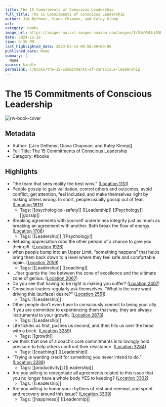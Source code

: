 ```yaml
---
title: The 15 Commitments of Conscious Leadership
full_title: The 15 Commitments of Conscious Leadership
author: Jim Dethmer, Diana Chapman, and Kaley Klemp
url: 
category: books
image_url: https://images-na.ssl-images-amazon.com/images/I/51qW4LhiG5L._SL200_.jpg
date: 2024-12-29
time: 6:39 PM
last_highlighted_date: 2023-05-14 04:56:00+00:00
published_date: None
summary: |
  None
source: kindle
permalink: l/books/the-15-commitments-of-conscious-leadership
---
```

# The 15 Commitments of Conscious Leadership

![rw-book-cover](https://images-na.ssl-images-amazon.com/images/I/51qW4LhiG5L._SL200_.jpg)

## Metadata
- Author: [[Jim Dethmer, Diana Chapman, and Kaley Klemp]]
- Full Title: The 15 Commitments of Conscious Leadership
- Category: #books

## Highlights
- “the team that sees reality the best wins.” ([Location 1151](https://readwise.io/to_kindle?action=open&asin=B00R3MHWUE&location=1151))
- People gossip to gain validation, control others and outcomes, avoid conflict, get attention, feel included, and make themselves right by making others wrong. In short, people usually gossip out of fear. ([Location 1613](https://readwise.io/to_kindle?action=open&asin=B00R3MHWUE&location=1613))
    - Tags: [[psychological-safety]] [[Leadership]] [[Psychology]] [[gossip]] 
- Breaking agreements with yourself undermines integrity just as much as breaking an agreement with another. Both break the flow of energy. ([Location 1706](https://readwise.io/to_kindle?action=open&asin=B00R3MHWUE&location=1706))
    - Tags: [[Leadership]] [[Psychology]] 
- Refusing appreciation robs the other person of a chance to give you their gift. ([Location 1926](https://readwise.io/to_kindle?action=open&asin=B00R3MHWUE&location=1926))
- when people bump into an Upper Limit, “something happens” that helps bring them back down to a level where they feel safe and comfortable again. ([Location 2059](https://readwise.io/to_kindle?action=open&asin=B00R3MHWUE&location=2059))
    - Tags: [[Leadership]] [[coaching]] 
- …fear guards the line between the zone of excellence and the ultimate zone of genius. ([Location 2067](https://readwise.io/to_kindle?action=open&asin=B00R3MHWUE&location=2067))
- Do you see that having to be right is making you suffer? ([Location 2407](https://readwise.io/to_kindle?action=open&asin=B00R3MHWUE&location=2407))
- Conscious leaders regularly ask themselves, “What is the core want driving this (surface) desire?” ([Location 2551](https://readwise.io/to_kindle?action=open&asin=B00R3MHWUE&location=2551))
    - Tags: [[Leadership]] 
- Other people don’t even have to consciously commit to being your ally. If you are committed to experiencing them that way, they are always instrumental to your growth. ([Location 2873](https://readwise.io/to_kindle?action=open&asin=B00R3MHWUE&location=2873))
    - Tags: [[Leadership]] 
- Life tickles us first, pushes us second, and then hits us over the head with a brick. ([Location 3259](https://readwise.io/to_kindle?action=open&asin=B00R3MHWUE&location=3259))
    - Tags: [[growth]] 
- we think that one of a coach’s core commitments is to lovingly hold pressure to help others confront their resistance. ([Location 3284](https://readwise.io/to_kindle?action=open&asin=B00R3MHWUE&location=3284))
    - Tags: [[coaching]] [[Leadership]] 
- “Trying is wanting credit for something you never intend to do.” ([Location 3288](https://readwise.io/to_kindle?action=open&asin=B00R3MHWUE&location=3288))
    - Tags: [[productivity]] [[Leadership]] 
- Are you willing to renegotiate all agreements related to this issue that you no longer have a whole body YES to keeping? ([Location 3302](https://readwise.io/to_kindle?action=open&asin=B00R3MHWUE&location=3302))
    - Tags: [[Leadership]] 
- Are you willing to honor your rhythms of rest and renewal, and sprint and recovery around this issue? ([Location 3309](https://readwise.io/to_kindle?action=open&asin=B00R3MHWUE&location=3309))
    - Tags: [[happiness]] [[Leadership]] 


